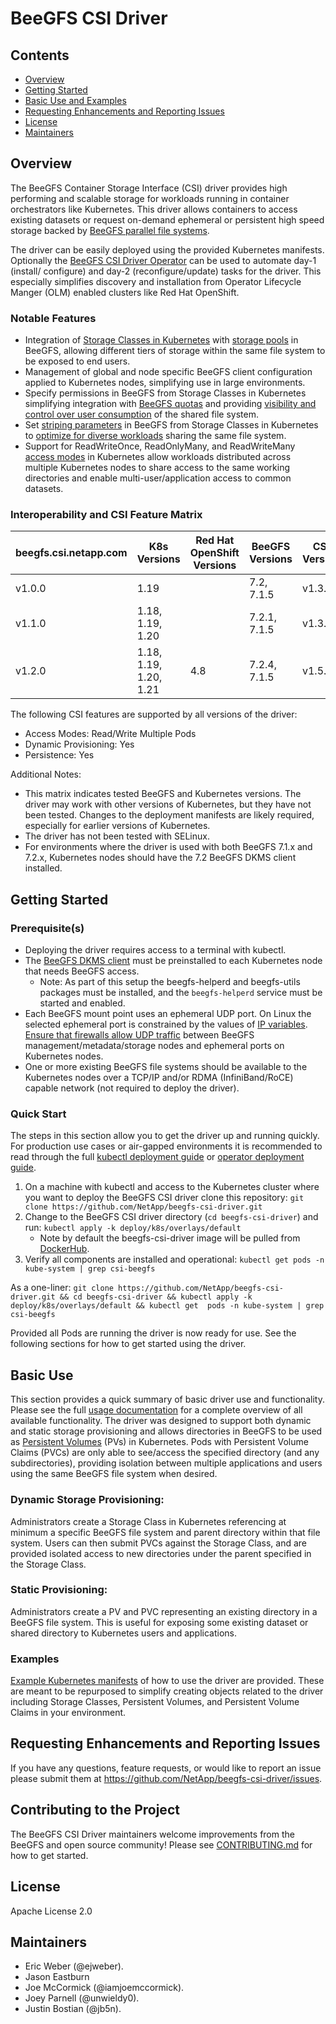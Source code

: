 # BeeGFS CSI Driver

## Contents
<a name="contents"></a>

* [Overview](#overview)
* [Getting Started](#getting-started)
* [Basic Use and Examples](#basic-use)
* [Requesting Enhancements and Reporting
  Issues](#requesting-enhancements-and-reporting-issues)
* [License](#license)
* [Maintainers](#maintainers)

## Overview 
<a name="overview"></a>
The BeeGFS Container Storage Interface (CSI) driver provides high performing and
scalable storage for workloads running in container orchestrators like
Kubernetes. This driver allows containers to access existing datasets or request
on-demand ephemeral or persistent high speed storage backed by [BeeGFS parallel
file systems](https://blog.netapp.com/beegfs-for-beginners/). 

The driver can be easily deployed using the provided Kubernetes manifests. Optionally the 
[BeeGFS CSI Driver Operator](operator/README.md) can be used to automate day-1 (install/
configure) and day-2 (reconfigure/update) tasks for the driver. This especially simplifies 
discovery and installation from Operator Lifecycle Manger (OLM) enabled clusters like Red Hat 
OpenShift. 

### Notable Features
<a name="notable-features"></a>
* Integration of [Storage Classes in Kubernetes](docs/usage.md#create-a-storage-class) with [storage
  pools](https://doc.beegfs.io/latest/advanced_topics/storage_pools.html) in
  BeeGFS, allowing different tiers of storage within the same file system to be
  exposed to end users. 
* Management of global and node specific BeeGFS client configuration applied to
  Kubernetes nodes, simplifying use in large environments. 
* Specify permissions in BeeGFS from Storage Classes in Kubernetes simplifying 
  integration with [BeeGFS quotas](https://doc.beegfs.io/latest/advanced_topics/quota.html#project-directory-quota-tracking) 
  and providing [visibility and control over user consumption](docs/quotas.md) 
  of the shared file system. 
* Set [striping
  parameters](https://doc.beegfs.io/latest/advanced_topics/striping.html) in
  BeeGFS from Storage Classes in Kubernetes to [optimize for diverse workloads](https://netapp.io/2021/04/06/tackling-diverse-workloads-with-beegfs-in-kubernetes/)
  sharing the same file system.
* Support for ReadWriteOnce, ReadOnlyMany, and ReadWriteMany [access
  modes](https://kubernetes.io/docs/concepts/storage/persistent-volumes/#access-modes)
  in Kubernetes allow workloads distributed across multiple Kubernetes nodes to
  share access to the same working directories and enable multi-user/application
  access to common datasets.

### Interoperability and CSI Feature Matrix
<a name="interoperability-and-csi-feature-matrix"></a>

| beegfs.csi.netapp.com  | K8s Versions           | Red Hat OpenShift Versions | BeeGFS Versions | CSI Version  | 
| -----------------------| ---------------------- | -------------------------- | --------------- | ------------ |
| v1.0.0                 | 1.19                   |                            | 7.2, 7.1.5      | v1.3.0       |  
| v1.1.0                 | 1.18, 1.19, 1.20       |                            | 7.2.1, 7.1.5    | v1.3.0       |  
| v1.2.0                 | 1.18, 1.19, 1.20, 1.21 | 4.8                        | 7.2.4, 7.1.5    | v1.5.0       | 

The following CSI features are supported by all versions of the driver:
* Access Modes: Read/Write Multiple Pods
* Dynamic Provisioning: Yes 
* Persistence: Yes

Additional Notes:
* This matrix indicates tested BeeGFS and Kubernetes versions. The driver
  may work with other versions of Kubernetes, but they have not been tested. 
  Changes to the deployment manifests are likely required, especially for 
  earlier versions of Kubernetes.
* The driver has not been tested with SELinux.
* For environments where the driver is used with both BeeGFS 7.1.x and 
  7.2.x, Kubernetes nodes should have the 7.2 BeeGFS DKMS client installed.

## Getting Started 
<a name="getting-started"></a>

### Prerequisite(s) 
<a name="prerequisites"></a>
* Deploying the driver requires access to a terminal with kubectl. 
* The [BeeGFS DKMS
  client](https://doc.beegfs.io/latest/advanced_topics/client_dkms.html) must be
  preinstalled to each Kubernetes node that needs BeeGFS access.
  * Note: As part of this setup the beegfs-helperd and beegfs-utils packages must 
  be installed, and the `beegfs-helperd` service must be started and enabled.  
* Each BeeGFS mount point uses an ephemeral UDP port. On Linux the selected
  ephemeral port is constrained by the values of [IP
  variables](https://www.kernel.org/doc/html/latest/networking/ip-sysctl.html#ip-variables).
  [Ensure that firewalls allow UDP
  traffic](https://doc.beegfs.io/latest/advanced_topics/network_tuning.html#firewalls-network-address-translation-nat)
  between BeeGFS management/metadata/storage nodes and ephemeral ports on
  Kubernetes nodes.
* One or more existing BeeGFS file systems should be available to the Kubernetes
  nodes over a TCP/IP and/or RDMA (InfiniBand/RoCE) capable network (not
  required to deploy the driver).

### Quick Start
<a name="quick-start"></a>
The steps in this section allow you to get the driver up and running quickly.
For production use cases or air-gapped environments it is recommended to read
through the full [kubectl deployment guide](docs/deployment.md) or [operator 
deployment guide](operator/README.md).

1. On a machine with kubectl and access to the Kubernetes cluster where you want
   to deploy the BeeGFS CSI driver clone this repository: `git clone
   https://github.com/NetApp/beegfs-csi-driver.git`
2. Change to the BeeGFS CSI driver directory (`cd beegfs-csi-driver`) and run:
   `kubectl apply -k deploy/k8s/overlays/default`
    * Note by default the beegfs-csi-driver image will be pulled from
      [DockerHub](https://hub.docker.com/r/netapp/beegfs-csi-driver).
3. Verify all components are installed and operational: `kubectl get pods -n
   kube-system | grep csi-beegfs`

As a one-liner: `git clone https://github.com/NetApp/beegfs-csi-driver.git && cd
beegfs-csi-driver && kubectl apply -k deploy/k8s/overlays/default && kubectl get 
pods -n kube-system | grep csi-beegfs`

Provided all Pods are running the driver is now ready for use. See the following
sections for how to get started using the driver.

## Basic Use
<a name="basic-use"></a>
 This section provides a quick summary of basic driver use and functionality.
 Please see the full [usage documentation](docs/usage.md) for a complete
 overview of all available functionality. The driver was designed to support
 both dynamic and static storage provisioning and allows directories in BeeGFS
 to be used as [Persistent
 Volumes](https://kubernetes.io/docs/concepts/storage/persistent-volumes/) (PVs)
 in Kubernetes. Pods with Persistent Volume Claims (PVCs) are only able to
 see/access the specified directory (and any subdirectories), providing
 isolation between multiple applications and users using the same BeeGFS file
 system when desired. 

### Dynamic Storage Provisioning:
<a name="dynamic-storage-provisioning"></a>
Administrators create a Storage Class in Kubernetes referencing at minimum a
specific BeeGFS file system and parent directory within that file system. Users
can then submit PVCs against the Storage Class, and are provided isolated access
to new directories under the parent specified in the Storage Class. 

### Static Provisioning:
<a name="static-provisioning"></a>
Administrators create a PV and PVC representing an existing directory in a
BeeGFS file system. This is useful for exposing some existing dataset or shared
directory to Kubernetes users and applications.

### Examples
<a name="examples"></a>
[Example Kubernetes manifests](examples/k8s/README.md) of how to use the driver are
provided. These are meant to be repurposed to simplify creating objects related
to the driver including Storage Classes, Persistent Volumes, and Persistent
Volume Claims in your environment.

## Requesting Enhancements and Reporting Issues 
<a name="requesting-enhancements-and-reporting-issues"></a>
If you have any questions, feature requests, or would like to report an issue
please submit them at https://github.com/NetApp/beegfs-csi-driver/issues. 

## Contributing to the Project
The BeeGFS CSI Driver maintainers welcome improvements from the BeeGFS and 
open source community! Please see [CONTRIBUTING.md](CONTRIBUTING.md) for how 
to get started.

## License 
<a name="license"></a>
Apache License 2.0

## Maintainers 
<a name="maintainers"></a>
* Eric Weber (@ejweber).
* Jason Eastburn
* Joe McCormick (@iamjoemccormick).
* Joey Parnell (@unwieldy0). 
* Justin Bostian (@jb5n).
